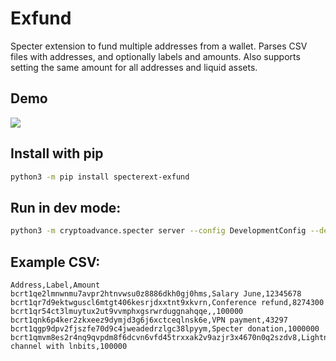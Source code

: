 # Exfund

Specter extension to fund multiple addresses from a wallet. Parses CSV files with addresses, and optionally labels and amounts. Also supports setting the same amount for all addresses and liquid assets.

## Demo

![](screencast.gif)

## Install with pip

```sh
python3 -m pip install specterext-exfund
```

## Run in dev mode:

```sh
python3 -m cryptoadvance.specter server --config DevelopmentConfig --debug
```

## Example CSV:

```csv
Address,Label,Amount
bcrt1qe2lmnwnmu7avpr2htnvwsu0z8886dkh0gj0hms,Salary June,12345678
bcrt1qr7d9ektwguscl6mtgt406kesrjdxxtnt9xkvrn,Conference refund,8274300
bcrt1qr54ct3lmuytux2ut9vvmphxgsrwrduggnahqqe,,100000
bcrt1qnk6p4ker2zkxeez9dymjd3g6j6xctceqlnsk6e,VPN payment,43297
bcrt1qgp9dpv2fjszfe70d9c4jweadedrzlgc38lpyym,Specter donation,1000000
bcrt1qmvm8es2r4nq9qvpdm8f6dcvn6vfd45trxxak2v9azjr3x4670n0q2szdv8,Lightning channel with lnbits,100000
```